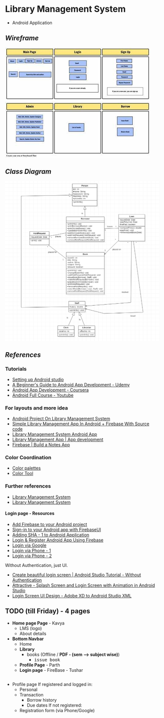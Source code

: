 # Library Management System

- Android Application

## *Wireframe*

![LMS](documentation/images/wireframe.jpg)

## *Class Diagram*

![class-diagram](documentation/images/class-diagram.png)

## *References*

### Tutorials

- [Setting up Android studio](https://youtu.be/InigFUSiPl8)
- [A Beginner's Guide to Android App Development - Udemy](https://www.udemy.com/course/a-beginners-guide-to-android-app-development/)
- [Android App Development - Coursera](https://www.coursera.org/learn/java-for-android/home/welcome)
- [Android Full Course - Youtube](https://youtu.be/aS__9RbCyHg)

### For layouts and more idea

- [Android Project On Library Management System](https://www.youtube.com/watch?v=TKum0Eg206c)
- [Simple Library Management App In Android + Firebase With Source code](https://www.youtube.com/watch?v=HCQPtRrPPcE)
- [Library Management System Android App](https://www.youtube.com/watch?v=B-CjB_dmQcw)
- [Library Management App | App development](https://www.youtube.com/watch?v=HxUVoF0IfP4)
- [Firebase | Build a Notes App](https://www.youtube.com/playlist?list=PLdHg5T0SNpN2NimxW3piNqEVBWtXcraz-)

### Color Coordination

- [Color palettes](https://coolors.co/palettes/trending)
- [Color Tool](https://material.io/resources/color/#!/?view.left=0&view.right=0)

### Further references

- [Library Management System](https://github.com/OSSpk/Library-Management-System-JAVA)
- [Library Management System](https://github.com/yliu12138/Android-Library-Management-System)

#### Login page - Resources

- [Add Firebase to your Android project](https://firebase.google.com/docs/android/setup)
- [Sign-in to your Android app with FirebaseUI](https://firebase.google.com/docs/auth/android/firebaseui)
- [Adding SHA - 1 to Android Application](https://stackoverflow.com/questions/39144629/how-to-add-sha-1-to-android-application)
- [Login & Register Android App Using Firebase](https://www.youtube.com/watch?v=tbh9YaWPKKs)
- [Login via Google](https://www.youtube.com/watch?v=E1eqRNTZqDM)
- [Login via Phone - 1](https://www.youtube.com/watch?v=w3Dg8LTmtTo)
- [Login via Phone - 2](https://www.youtube.com/watch?v=YhCKylWLnq0)

Without Authentication, just UI.

- [Create beautiful login screen | Android Studio Tutorial - Without Authentication](https://www.youtube.com/watch?v=GAdGmJxfcf8)
- [Attractive - Splash Screen and Login Screen with Animation in Android Studio](https://www.youtube.com/watch?v=-7xLyPLJ_NI)
- [Login Screen UI Design - Adobe XD to Android Studio XML](https://www.youtube.com/watch?v=IVE5ETGEoA4)

## TODO (till Friday) - 4 pages

- **Home page Page** - Kavya
  - LMS (logo)
  - About details
- **Bottom Navbar**
  - Home 
  - **Library**
    - books (Offline / **PDF - (sem --> subject wise)**)
      - <kbd>issue book</kbd>
  - **Profile Page** - Parth
  - **Login page** - FireBase - Tushar

##
  
- Profile page
If registered and logged in:
  - Personal
  - Transaction
    - Borrow history
    - Due dates
If not registered:
  - Registration form (via Phone/Google)
